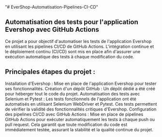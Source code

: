 "# EverShop-Automatisation-Pipelines-CI-CD" 

## Automatisation des tests pour l'application Evershop avec GitHub Actions

Ce projet a pour objectif d'automatiser les tests de l'application Evershop en utilisant les pipelines CI/CD de GitHub Actions. L'intégration continue et le déploiement continu (CI/CD) sont mis en place afin d'assurer une exécution automatique des tests à chaque modification du code.

## Principales étapes du projet :

Installation d'Evershop : Mise en place de l'application Evershop pour tester ses fonctionnalités.
Création d'un dépôt GitHub : Un dépôt dédié a été créé pour héberger tout le code du projet.
Automatisation des tests avec Selenium et Pytest : Les tests fonctionnels de l'application ont été automatisés en utilisant Selenium WebDriver et Pytest. Ces tests permettent de vérifier la validité des fonctionnalités critiques d'Evershop.
Configuration des pipelines CI/CD avec GitHub Actions : Mise en place de pipelines GitHub Actions pour exécuter automatiquement les tests à chaque push ou pull request. Cela garantit que toute modification du code est immédiatement testée, assurant la stabilité et la qualité continue du projet.
